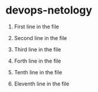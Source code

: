# devops-netology
1. First line in the file
2. Second line in the file

3. Third line in the file 
4. Forth line in the file

10. Tenth line in the file
11. Eleventh line in the file

